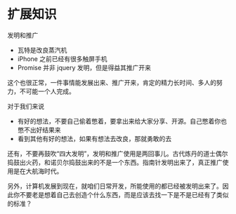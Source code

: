 # 扩展知识

发明和推广

- 瓦特是改良蒸汽机
- iPhone 之前已经有很多触屏手机
- Promise 并非 jquery 发明，但是得益其推广开来

这个也很正常，一件事情能发展出来、推广开来，肯定的精力长时间、多人的努力，不可能一个人完成。

对于我们来说

- 有好的想法，不要自己偷着憋着，要拿出来给大家分享、开源。自己憋着你也憋不出好结果来
- 看到其他有好的想法，如果有想法去改良，那就勇敢的去

还有，不要再鼓吹“四大发明”，发明和推广使用是两回事儿。古代炼丹的道士偶尔捣鼓出火药，和诺贝尔捣鼓出来的不是一个东西。指南针发明出来了，真正推广使用是在大航海时代。

另外，计算机发展到现在，就咱们日常开发，所能使用的都已经被发明出来了。因此你不要老是想着自己去创造个什么东西，而是应该去找一下是不是已经有了类似的标准？

